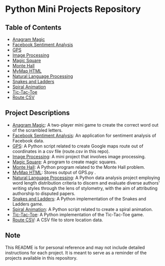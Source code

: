 # Python Mini Projects Repository

## Table of Contents

- [Anagram Magic](#anagram-magic)
- [Facebook Sentiment Analysis](#facebook-sentiment-analysis)
- [GPS](#gps)
- [Image Processing](#image-processing)
- [Magic Square](#magic-square)
- [Monte Hall](#monte-hall)
- [MyMap HTML](#mymap-html)
- [Natural Language Processing](#nlp)
- [Snakes and Ladders](#snakes-and-ladders)
- [Spiral Animation](#spiral-animation)
- [Tic-Tac-Toe](#tic-tac-toe)
- [Route CSV](#route-csv)

## Project Descriptions

- [Anagram Magic](Anagram-Magic.py): A two-player mini game to create the correct word out of the scrambled letters.
- [Facebook Sentiment Analysis](Facebook-sentiment-analysis.py): An application for sentiment analysis of Facebook data.
- [GPS](GPS.py): A Python script related to create Google maps route out of coordinates in a csv file (route.csv in this repo).
- [Image Processing](Image-processing.py): A mini project that involves image processing.
- [Magic Square](Magic-Square.py): A program to create magic squares.
- [Monte Hall](Monte-Hall.py): A Python program related to the Monte Hall problem.
- [MyMap HTML](MyMap.html): Stores output of GPS.py .
- [Natural Language Processing](#nlp): A Python data analysis project employing word length distribution criteria to discern and evaluate diverse authors' writing styles through the lens of stylometry, with the aim of attributing authorship to disputed papers.
- [Snakes and Ladders](Snakes-n-Ladders.py): A Python implementation of the Snakes and Ladders game.
- [Spiral Animation](Spiral-Animation.py): A Python script related to create a spiral animation.
- [Tic-Tac-Toe](Tic-Tac-Toe.py): A Python implementation of the Tic-Tac-Toe game.
- [Route CSV](route.csv): A CSV file to store location data.

## Note

This README is for personal reference and may not include detailed instructions for each project. It is meant to serve as a reminder of the projects available in this repository.
